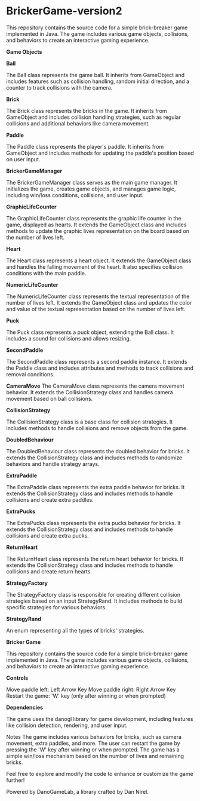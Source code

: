 # BrickerGame-version2

This repository contains the source code for a simple brick-breaker game implemented in Java. The game includes various game objects, collisions, and behaviors to create an interactive gaming experience.

**Game Objects**

**Ball**

The Ball class represents the game ball. It inherits from GameObject and includes features such as collision handling, random initial direction, and a counter to track collisions with the camera.

**Brick**

The Brick class represents the bricks in the game. It inherits from GameObject and includes collision handling strategies, such as regular collisions and additional behaviors like camera movement.

**Paddle**

The Paddle class represents the player's paddle. It inherits from GameObject and includes methods for updating the paddle's position based on user input.

**BrickerGameManager**

The BrickerGameManager class serves as the main game manager. It initializes the game, creates game objects, and manages game logic, including win/loss conditions, collisions, and user input.

**GraphicLifeCounter**

The GraphicLifeCounter class represents the graphic life counter in the game, displayed as hearts. It extends the GameObject class and includes methods to update the graphic lives representation on the board based on the number of lives left.

**Heart**

The Heart class represents a heart object. It extends the GameObject class and handles the falling movement of the heart. It also specifies collision conditions with the main paddle.

**NumericLifeCounter**

The NumericLifeCounter class represents the textual representation of the number of lives left. It extends the GameObject class and updates the color and value of the textual representation based on the number of lives left.

**Puck**

The Puck class represents a puck object, extending the Ball class. It includes a sound for collisions and allows resizing.

**SecondPaddle**

The SecondPaddle class represents a second paddle instance. It extends the Paddle class and includes attributes and methods to track collisions and removal conditions.

**CameraMove**
The CameraMove class represents the camera movement behavior. It extends the CollisionStrategy class and handles camera movement based on ball collisions.

**CollisionStrategy**

The CollisionStrategy class is a base class for collision strategies. It includes methods to handle collisions and remove objects from the game.

**DoubledBehaviour**

The DoubledBehaviour class represents the doubled behavior for bricks. It extends the CollisionStrategy class and includes methods to randomize behaviors and handle strategy arrays.

**ExtraPaddle**

The ExtraPaddle class represents the extra paddle behavior for bricks. It extends the CollisionStrategy class and includes methods to handle collisions and create extra paddles.

**ExtraPucks**

The ExtraPucks class represents the extra pucks behavior for bricks. It extends the CollisionStrategy class and includes methods to handle collisions and create extra pucks.

**ReturnHeart**

The ReturnHeart class represents the return heart behavior for bricks. It extends the CollisionStrategy class and includes methods to handle collisions and create return hearts.

**StrategyFactory**

The StrategyFactory class is responsible for creating different collision strategies based on an input StrategyRand. It includes methods to build specific strategies for various behaviors.

**StrategyRand**

An enum representing all the types of bricks' strategies.


**Bricker Game**

This repository contains the source code for a simple brick-breaker game implemented in Java. The game includes various game objects, collisions, and behaviors to create an interactive gaming experience.


**Controls**

Move paddle left: Left Arrow Key
Move paddle right: Right Arrow Key
Restart the game: 'W' key (only after winning or when prompted)

**Dependencies**

The game uses the danogl library for game development, including features like collision detection, rendering, and user input.

Notes
The game includes various behaviors for bricks, such as camera movement, extra paddles, and more.
The user can restart the game by pressing the 'W' key after winning or when prompted.
The game has a simple win/loss mechanism based on the number of lives and remaining bricks.

Feel free to explore and modify the code to enhance or customize the game further!


Powered by DanoGameLab, a library crafted by Dan Nirel.
